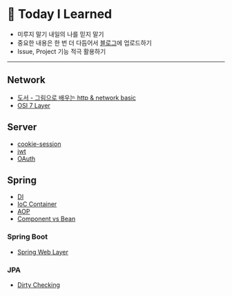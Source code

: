 # **📂 Today I Learned**

- 미루지 말기 내일의 나를 믿지 말기
- 중요한 내용은 한 번 더 다듬어서 [블로그](https://devpanpan.tistory.com/)에 업로드하기
- Issue, Project 기능 적극 활용하기



---



## **Network**

- [도서 - 그림으로 배우는 http & network basic](network/그림으로_배우는_http_&_network_basic.md)
- [OSI 7 Layer](network/OSI_7_Layer.md)



## **Server**

- [cookie-session](server/cookie-session.md)
- [jwt](server/jwt.md)
- [OAuth](server/OAuth.md)



## **Spring**

- [DI](spring/DI.md)
- [IoC Container](spring/IoC_Container.md)
- [AOP](spring/AOP.md)
- [Component vs Bean](spring/Component_vs_Bean.md)

### Spring Boot
- [Spring Web Layer](spring/springboot/Spring_Web_Layer.md)

### JPA
- [Dirty Checking](spring/jpa/Dirty_Checking.md)
